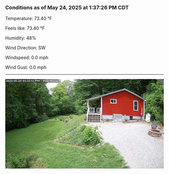 ### Conditions as of May 24, 2025 at 1:37:26 PM CDT 

Temperature: 73.40 &deg;F

Feels like: 73.40 &deg;F

Humidity: 48%

Wind Direction: SW

Windspeed: 0.0 mph

Wind Gust: 0.0 mph

---

<img src="./images/latest.jpeg"/>

